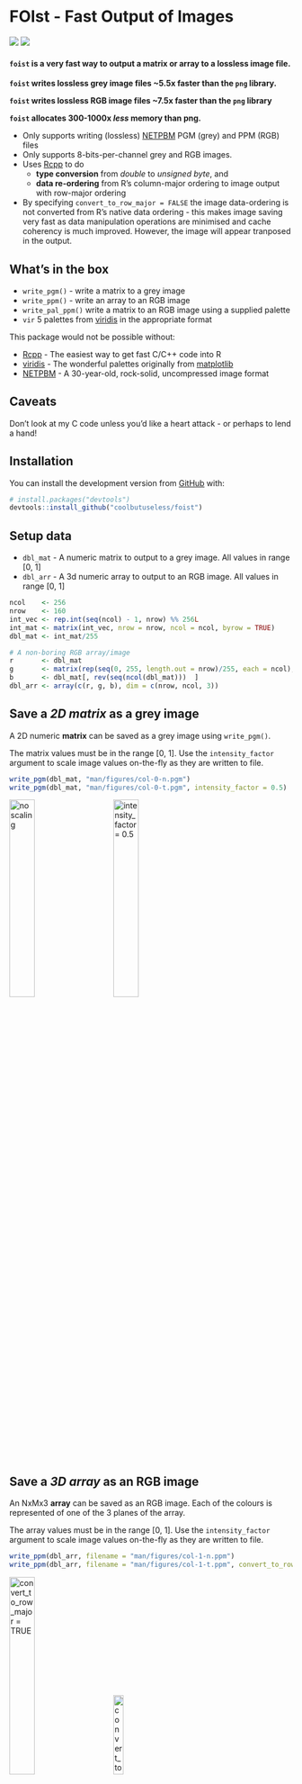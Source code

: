 
<!-- README.md is generated from README.Rmd. Please edit that file -->

# FOIst - Fast Output of Images

<!-- badges: start -->

![](https://img.shields.io/badge/version-0.1.0-blue.svg)
![](https://img.shields.io/badge/Rcpp-Awesome!-green.svg)
<!-- badges: end -->

#### `foist` is a very fast way to output a matrix or array to a lossless image file.

**`foist` writes lossless grey image files \~5.5x faster than the `png`
library.**

**`foist` writes lossless RGB image files \~7.5x faster than the `png`
library**

**`foist` allocates 300-1000x *less* memory than png.**

  - Only supports writing (lossless)
    [NETPBM](http://netpbm.sourceforge.net/) PGM (grey) and PPM (RGB)
    files
  - Only supports 8-bits-per-channel grey and RGB images.
  - Uses [Rcpp](https://cran.r-project.org/package=Rcpp) to do
      - **type conversion** from *double* to *unsigned byte*, and
      - **data re-ordering** from R’s column-major ordering to image
        output with row-major ordering
  - By specifying `convert_to_row_major = FALSE` the image data-ordering
    is not converted from R’s native data ordering - this makes image
    saving very fast as data manipulation operations are minimised and
    cache coherency is much improved. However, the image will appear
    tranposed in the output.

## What’s in the box

  - `write_pgm()` - write a matrix to a grey image
  - `write_ppm()` - write an array to an RGB image
  - `write_pal_ppm()` write a matrix to an RGB image using a supplied
    palette
  - `vir` 5 palettes from
    [viridis](https://cran.r-project.org/package=viridis) in the
    appropriate format

This package would not be possible without:

  - [Rcpp](https://cran.r-project.org/package=Rcpp) - The easiest way to
    get fast C/C++ code into R
  - [viridis](https://cran.r-project.org/package=viridis) - The
    wonderful palettes originally from
    [matplotlib](http://matplotlib.org)
  - [NETPBM](http://netpbm.sourceforge.net) - A 30-year-old, rock-solid,
    uncompressed image format

## Caveats

Don’t look at my C code unless you’d like a heart attack - or perhaps to
lend a hand\!

## Installation

You can install the development version from
[GitHub](https://github.com/coolbutuseless/foist) with:

``` r
# install.packages("devtools")
devtools::install_github("coolbutuseless/foist")
```

## Setup data

  - `dbl_mat` - A numeric matrix to output to a grey image. All values
    in range \[0, 1\]
  - `dbl_arr` - A 3d numeric array to output to an RGB image. All values
    in range \[0, 1\]

<!-- end list -->

``` r
ncol    <- 256
nrow    <- 160
int_vec <- rep.int(seq(ncol) - 1, nrow) %% 256L
int_mat <- matrix(int_vec, nrow = nrow, ncol = ncol, byrow = TRUE)
dbl_mat <- int_mat/255

# A non-boring RGB array/image
r       <- dbl_mat
g       <- matrix(rep(seq(0, 255, length.out = nrow)/255, each = ncol), nrow, ncol, byrow = TRUE)
b       <- dbl_mat[, rev(seq(ncol(dbl_mat)))  ]
dbl_arr <- array(c(r, g, b), dim = c(nrow, ncol, 3))
```

## Save a *2D matrix* as a grey image

A 2D numeric **matrix** can be saved as a grey image using
`write_pgm()`.

The matrix values must be in the range \[0, 1\]. Use the
`intensity_factor` argument to scale image values on-the-fly as they are
written to file.

``` r
write_pgm(dbl_mat, "man/figures/col-0-n.pgm")
write_pgm(dbl_mat, "man/figures/col-0-t.pgm", intensity_factor = 0.5)
```

<div>

<img src = "man/figures/col-convert-0-n.png"  width = "30%" title = "no scaling">
<img src = "man/figures/col-convert-0-t.png"  width = "30%" title = "intensity_factor = 0.5" style = "margin-left: 30px;">

</div>

## Save a *3D array* as an RGB image

An NxMx3 **array** can be saved as an RGB image. Each of the colours is
represented of one of the 3 planes of the array.

The array values must be in the range \[0, 1\]. Use the
`intensity_factor` argument to scale image values on-the-fly as they are
written to file.

``` r
write_ppm(dbl_arr, filename = "man/figures/col-1-n.ppm")
write_ppm(dbl_arr, filename = "man/figures/col-1-t.ppm", convert_to_row_major = FALSE)
```

<div>

<img src = "man/figures/col-convert-1-n.png"  width = "30%" title = "convert_to_row_major = TRUE">
<img src = "man/figures/col-convert-1-t.png"  width = "19%" title = "convert_to_row_major = FALSE" style = "margin-left: 30px;">

</div>

## Save a *matrix* to an RGB image using a palette lookup

Using `write_pal_ppm()`, `foist` can write a grey image as an RGB image
by using each grey pixel value to lookup an RGB colour in a given
palette.

A palette must be an integer matrix with dimensions 256 x 3 and values
in the range \[0, 255\].

The matrix values must be in the range \[0, 1\]. Use the
`intensity_factor` argument to scale image values on-the-fly as they are
written to file.

`foist` includes the 5 palettes from
[viridis](https://cran.r-project.org/package=viridis) as `vir$magma`
etc.

``` r
foist::write_pgm    (dbl_mat,                           "man/figures/col-0.pgm")
foist::write_pal_ppm(dbl_mat, pal = foist::vir$magma  , "man/figures/col-3.ppm")
foist::write_pal_ppm(dbl_mat, pal = foist::vir$inferno, "man/figures/col-4.ppm")
foist::write_pal_ppm(dbl_mat, pal = foist::vir$plasma , "man/figures/col-5.ppm")
foist::write_pal_ppm(dbl_mat, pal = foist::vir$viridis, "man/figures/col-6.ppm")
foist::write_pal_ppm(dbl_mat, pal = foist::vir$cividis, "man/figures/col-7.ppm")
```

<div>

<img src = "man/figures/col-convert-0.png" width = "30%" title = "grey">
<img src = "man/figures/col-convert-3.png" width = "30%" title = "magma">
<img src = "man/figures/col-convert-4.png" width = "30%" title = "inferno">
<img src = "man/figures/col-convert-5.png" width = "30%" title = "plasma">
<img src = "man/figures/col-convert-6.png" width = "30%" title = "viridis">
<img src = "man/figures/col-convert-7.png" width = "30%" title = "cividis">

</div>

## Benchmark: Saving a matrix as a grey image

The following benchmark compares:

  - `foist::write_pgm()` in both row-major and column-major ordering
      - by **not** converting to row-major ordering the data is written
        in the same order it is stored in R. By minimizing this data
        manipulation some significant speedups are achieved.
  - `png::writePNG()`
  - `jpeg::writeJPEG()` - I’m not actually interested in lossy output,
    but it is interesting to note just how fast the jpeg library is.

<!-- end list -->

``` r
tmp <- tempfile()

res <- bench::mark(
  `foist::write_pgm()`             = foist::write_pgm(dbl_mat, tmp),
  `foist::write_pgm(column-major)` = foist::write_pgm(dbl_mat, tmp, convert_to_row_major = FALSE),
  `png::writePNG()`                = png::writePNG   (dbl_mat, tmp),
  `jpeg::writeJPEG`                = jpeg::writeJPEG (dbl_mat, tmp),
  min_time = 2, check = FALSE
)
```

| expression                      |     min |    mean |  median | itr/sec | mem\_alloc |
| :------------------------------ | ------: | ------: | ------: | ------: | ---------: |
| foist::write\_pgm()             |  3.12ms |   4.2ms |  4.07ms |     238 |     2.49KB |
| foist::write\_pgm(column-major) |  2.12ms |  2.64ms |  2.43ms |     378 |     2.49KB |
| png::writePNG()                 | 12.32ms | 14.18ms | 14.03ms |      71 |   673.21KB |
| jpeg::writeJPEG                 |  6.17ms |  7.71ms |  7.62ms |     130 |   663.55KB |

Benchmark results

<img src="man/figures/README-benchmark_grey-1.png" width="100%" />

## Benchmark: Saving an array as an RGB image

The following benchmark compares:

  - `foist::write_ppm()` in both row-major and column-major ordering
      - by **not** converting to row-major ordering the data is written
        in the same order it is stored in R. By minimizing this data
        manipulation some significant speedups are achieved.
  - `png::writePNG()`
  - `jpeg::writeJPEG()` - I’m not actually interested in lossy output,
    but it is interesting to note just how fast the jpeg library is.

<!-- end list -->

``` r
tmp <- tempfile()

res <- bench::mark(
  `foist::write_ppm()`             = foist::write_ppm(dbl_arr, tmp),
  `foist::write_ppm(column-major)` = foist::write_ppm(dbl_arr, tmp, convert_to_row_major = FALSE),
  `png::writePNG()`                = png::writePNG   (dbl_arr, tmp),
  `jpeg::writeJPEG`                = jpeg::writeJPEG (dbl_arr, tmp),
  min_time = 2, check = FALSE
)
```

| expression                      |     min |   mean |  median | itr/sec | mem\_alloc |
| :------------------------------ | ------: | -----: | ------: | ------: | ---------: |
| foist::write\_ppm()             | 18.73ms | 22.6ms | 21.74ms |      44 |     2.49KB |
| foist::write\_ppm(column-major) |  4.81ms |  6.5ms |  5.99ms |     154 |     2.49KB |
| png::writePNG()                 | 45.21ms | 49.6ms | 49.58ms |      20 |     1.88MB |
| jpeg::writeJPEG                 | 26.05ms | 28.8ms | 28.86ms |      35 |     1.88MB |

Benchmark results

<img src="man/figures/README-benchmark_rgb-1.png" width="100%" />
